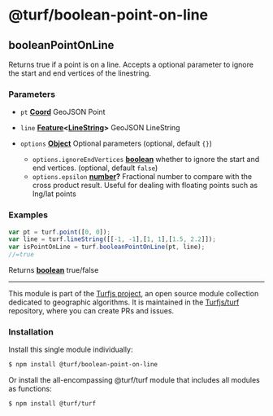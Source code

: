 # @turf/boolean-point-on-line

<!-- Generated by documentation.js. Update this documentation by updating the source code. -->

## booleanPointOnLine

Returns true if a point is on a line. Accepts a optional parameter to ignore the
start and end vertices of the linestring.

### Parameters

*   `pt` **[Coord][1]** GeoJSON Point
*   `line` **[Feature][2]<[LineString][3]>** GeoJSON LineString
*   `options` **[Object][4]** Optional parameters (optional, default `{}`)

    *   `options.ignoreEndVertices` **[boolean][5]** whether to ignore the start and end vertices. (optional, default `false`)
    *   `options.epsilon` **[number][6]?** Fractional number to compare with the cross product result. Useful for dealing with floating points such as lng/lat points

### Examples

```javascript
var pt = turf.point([0, 0]);
var line = turf.lineString([[-1, -1],[1, 1],[1.5, 2.2]]);
var isPointOnLine = turf.booleanPointOnLine(pt, line);
//=true
```

Returns **[boolean][5]** true/false

[1]: https://tools.ietf.org/html/rfc7946#section-3.1.1

[2]: https://tools.ietf.org/html/rfc7946#section-3.2

[3]: https://tools.ietf.org/html/rfc7946#section-3.1.4

[4]: https://developer.mozilla.org/docs/Web/JavaScript/Reference/Global_Objects/Object

[5]: https://developer.mozilla.org/docs/Web/JavaScript/Reference/Global_Objects/Boolean

[6]: https://developer.mozilla.org/docs/Web/JavaScript/Reference/Global_Objects/Number

<!-- This file is automatically generated. Please don't edit it directly. If you find an error, edit the source file of the module in question (likely index.js or index.ts), and re-run "yarn docs" from the root of the turf project. -->

---

This module is part of the [Turfjs project](https://turfjs.org/), an open source module collection dedicated to geographic algorithms. It is maintained in the [Turfjs/turf](https://github.com/Turfjs/turf) repository, where you can create PRs and issues.

### Installation

Install this single module individually:

```sh
$ npm install @turf/boolean-point-on-line
```

Or install the all-encompassing @turf/turf module that includes all modules as functions:

```sh
$ npm install @turf/turf
```
